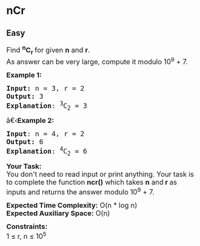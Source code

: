 # nCr
## Easy 
<div class="problem-statement">
                <p></p><p><span style="font-size:18px">Find <strong><sup>n</sup>C<sub>r</sub>&nbsp;</strong>for given <strong>n</strong> and <strong>r</strong>.<br>
As answer can be very large, compute it modulo 10<sup>9</sup> + 7.</span></p>

<p><span style="font-size:18px"><strong>Example 1:</strong></span></p>

<pre><span style="font-size:18px"><strong>Input: </strong>n = 3, r = 2
<strong>Output:</strong> 3
<strong>Explanation</strong>: <sup>3</sup>C<sub>2</sub>&nbsp;= 3 </span></pre>

<p><span style="font-size:18px">â€‹<strong>Example 2:</strong></span></p>

<pre><span style="font-size:18px"><strong>Input</strong>: n = 4, r = 2
<strong>Output:</strong> 6
<strong>Explanation</strong>: <sup>4</sup>C<sub>2</sub>&nbsp;= 6 </span></pre>

<p><span style="font-size:18px"><strong>Your Task:&nbsp;&nbsp;</strong><br>
You don't need to read input or print anything. Your task is to complete the function&nbsp;<strong>ncr()</strong>&nbsp;which takes <strong>n</strong> and<strong> r&nbsp;</strong>as inputs and returns the answer modulo&nbsp;10<sup>9</sup> + 7.</span></p>

<p><span style="font-size:18px"><strong>Expected Time Complexity:</strong>&nbsp;O(n * log n)<br>
<strong>Expected Auxiliary Space:</strong>&nbsp;O(n)</span></p>

<p><span style="font-size:18px"><strong>Constraints:</strong><br>
1 ≤ r, n ≤ 10<sup>5</sup></span></p>
 <p></p>
            </div>